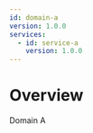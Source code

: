 ```yaml
---
id: domain-a
version: 1.0.0
services:
  - id: service-a
    version: 1.0.0
---
```


# Overview

Domain A
